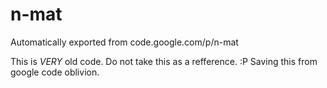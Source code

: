 # n-mat
Automatically exported from code.google.com/p/n-mat

This is *VERY* old code. Do not take this as a refference. :P
Saving this from google code oblivion.
